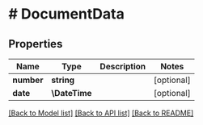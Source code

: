 # # DocumentData

## Properties

Name | Type | Description | Notes
------------ | ------------- | ------------- | -------------
**number** | **string** |  | [optional]
**date** | **\DateTime** |  | [optional]

[[Back to Model list]](../../README.md#models) [[Back to API list]](../../README.md#endpoints) [[Back to README]](../../README.md)
